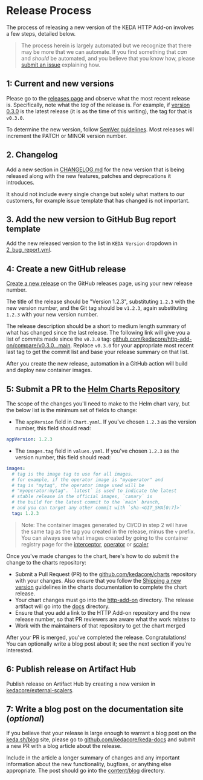 # Release Process

The process of releasing a new version of the KEDA HTTP Add-on involves a few steps, detailed below.

>The process herein is largely automated but we recognize that there may be more that we can automate. If you find something that _can_ and _should_ be automated, and you believe that you know how, please [submit an issue](https://github.com/kedacore/http-add-on/issues/new?assignees=&labels=needs-discussion%2Cfeature-request&template=Feature_request.md) explaining how.

## 1: Current and new versions

Please go to the [releases page](https://github.com/kedacore/http-add-on/releases) and observe what the most recent release is. Specifically, note what the _tag_ of the release is. For example, if [version 0.3.0](https://github.com/kedacore/http-add-on/releases/tag/v0.3.0) is the latest release (it is as the time of this writing), the tag for that is `v0.3.0`.

To determine the new version, follow [SemVer guidelines](https://semver.org). Most releases will increment the PATCH or MINOR version number.

## 2. Changelog

Add a new section in [CHANGELOG.md](CHANGELOG.md) for the new version that is being released along with the new features, patches and deprecations it introduces.

It should not include every single change but solely what matters to our customers, for example issue template that has changed is not important.

## 3. Add the new version to GitHub Bug report template

Add the new released version to the list in `KEDA Version` dropdown in [2_bug_report.yml](https://github.com/kedacore/http-add-on/blob/main/.github/ISSUE_TEMPLATE/2_bug_report.yml).

## 4: Create a new GitHub release

[Create a new release](https://github.com/kedacore/http-add-on/releases/new) on the GitHub releases page, using your new release number.

The title of the release should be "Version 1.2.3", substituting `1.2.3` with the new version number, and the Git tag should be `v1.2.3`, again substituting `1.2.3` with your new version number.

The release description should be a short to medium length summary of what has changed since the last release. The following link will give you a list of commits made since the `v0.3.0` tag: [github.com/kedacore/http-add-on/compare/v0.3.0...main](https://github.com/kedacore/http-add-on/compare/v0.3.0...main). Replace `v0.3.0` for your appropriate most recent last tag to get the commit list and base your release summary on that list.

After you create the new release, automation in a GitHub action will build and deploy new container images.

## 5: Submit a PR to the [Helm Charts Repository](https://github.com/kedacore/charts)

The scope of the changes you'll need to make to the Helm chart vary, but the below list is the minimum set of fields to change:

- The `appVersion` field in `Chart.yaml`. If you've chosen `1.2.3` as the version number, this field should read:

```yaml
appVersion: 1.2.3
```

- The `images.tag` field in `values.yaml`. If you've chosen `1.2.3` as the version number, this field should read:

```yaml
images:
  # tag is the image tag to use for all images.
  # for example, if the operator image is "myoperator" and
  # tag is "mytag", the operator image used will be
  # "myoperator:mytag". `latest` is used to indicate the latest
  # stable release in the official images, `canary` is
  # the build for the latest commit to the `main` branch,
  # and you can target any other commit with `sha-<GIT_SHA[0:7]>`
  tag: 1.2.3
```

>Note: The container images generated by CI/CD in step 2 will have the same tag as the tag you created in the release, minus the `v` prefix. You can always see what images created by going to the container registry page for the [interceptor](https://github.com/kedacore/http-add-on/pkgs/container/http-add-on-interceptor), [operator](https://github.com/kedacore/http-add-on/pkgs/container/http-add-on-operator) or [scaler](https://github.com/kedacore/http-add-on/pkgs/container/http-add-on-scaler)


Once you've made changes to the chart, here's how to do submit the change to the charts repository:

- Submit a Pull Request (PR) to the [github.com/kedacore/charts](https://github.com/kedacore/charts) repository with your changes. Also ensure that you follow the [Shipping a new version](https://github.com/kedacore/charts/blob/master/CONTRIBUTING.md#shipping-a-new-version) guidelines in the charts documentation to complete the chart release.
- Your chart changes must go into the [http-add-on](https://github.com/kedacore/charts/tree/master/http-add-on) directory. The release artifact will go into the [docs](https://github.com/kedacore/charts/tree/master/docs) directory.
- Ensure that you add a link to the HTTP Add-on repository and the new release number, so that PR reviewers are aware what the work relates to
- Work with the maintainers of that repository to get the chart merged

After your PR is merged, you've completed the release. Congratulations! You can optionally write a blog post about it; see the next section if you're interested.

## 6: Publish release on Artifact Hub

Publish release on Artifact Hub by creating a new version in [kedacore/external-scalers](https://github.com/kedacore/external-scalers/tree/main/artifacthub/add-ons-http).

## 7: Write a blog post on the documentation site (_optional_)

If you believe that your release is large enough to warrant a blog post on the [keda.sh/blog](https://keda.sh/blog/) site, please go to [github.com/kedacore/keda-docs](https://github.com/kedacore/keda-docs) and submit a new PR with a blog article about the release.

Include in the article a longer summary of changes and any important information about the new functionality, bugfixes, or anything else appropriate. The post should go into the [content/blog](https://github.com/kedacore/keda-docs/tree/master/content/blog) directory.
